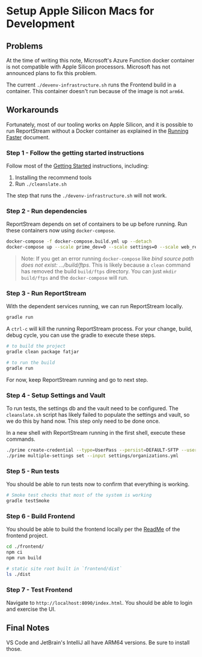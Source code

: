 # Setup Apple Silicon Macs for Development

## Problems

At the time of writing this note, Microsoft's Azure Function docker container is not compatible with Apple Silicon processors. 
Microsoft has not announced plans to fix this problem. 

The current `./devenv-infrastructure.sh` runs the Frontend build in a container. 
This container doesn't run because of the image is not `arm64`. 

## Workarounds

Fortunately, most of our tooling works on Apple Silicon, and it is possible to run ReportStream without a Docker container as explained in the [Running Faster](getting-started/faster-development.md) document. 

### Step 1 - Follow the getting started instructions

Follow most of the [Getting Started](getting_started.md) instructions, including:

1. Installing the recommend tools 
2. Run `./cleanslate.sh`

The step that runs the `./devenv-infrastructure.sh` will not work. 

### Step 2 - Run dependencies

ReportStream depends on set of containers to be up before running. Run these containers now using `docker-compose`.

```bash
docker-compose -f docker-compose.build.yml up --detach
docker-compose up --scale prime_dev=0 --scale settings=0 --scale web_receiver=0 --detach
```

> Note: If you get an error running `docker-compose` like *bind source path does not exist: .../build/ftps*.
> This is likely because a `clean` command has removed the build `build/ftps` directory. You can just `mkdir build/ftps` and the `docker-compose` will run.

### Step 3 - Run ReportStream
With the dependent services running, we can run ReportStream locally. 

```bash
gradle run
```

A `ctrl-c` will kill the running ReportStream process. 
For your change, build, debug cycle, you can use the gradle to execute these steps. 

```bash
# to build the project
gradle clean package fatjar

# to run the build
gradle run
```

For now, keep ReportStream running and go to next step.

### Step 4 - Setup Settings and Vault
To run tests, the settings db and the vault need to be configured.
The `cleanslate.sh` script has likely failed to populate the settings and vault, so we do this by hand now.
This step only need to be done once. 

In a new shell with ReportStream running in the first shell, execute these commands.

```bash
./prime create-credential --type=UserPass --persist=DEFAULT-SFTP --user foo --pass pass 
./prime multiple-settings set --input settings/organizations.yml
```

### Step 5 - Run tests
You should be able to run tests now to confirm that everything is working. 

```bash
# Smoke test checks that most of the system is working
gradle testSmoke
```

### Step 6 - Build Frontend

You should be able to build the frontend locally per the [ReadMe](../frontend/readme.md) of the frontend project. 

```bash
cd ./frontend/
npm ci
npm run build

# static site root built in `frontend/dist`
ls ./dist
```

### Step 7 - Test Frontend

Navigate to `http://localhost:8090/index.html`. You should be able to login and exercise the UI. 

## Final Notes

VS Code and JetBrain's IntelliJ all have ARM64 versions. Be sure to install those. 